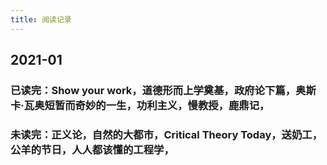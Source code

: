 ```yaml
---
title: 阅读记录
---
```


## 2021-01
### 已读完：Show your work，道德形而上学奠基，政府论下篇，奥斯卡·瓦奥短暂而奇妙的一生，功利主义，慢教授，鹿鼎记，
### 未读完：正义论，自然的大都市，Critical Theory Today，送奶工，公羊的节日，人人都该懂的工程学，
